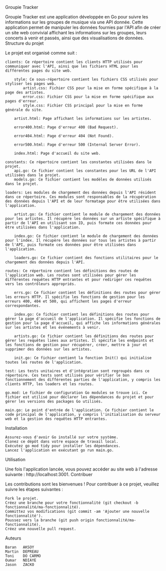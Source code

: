 Groupie Tracker

Groupie Tracker est une application développée en Go pour suivre les informations sur les groupes de musique via une API donnée. Cette application permet de manipuler les données fournies par l'API afin de créer un site web convivial affichant les informations sur les groupes, leurs concerts à venir et passés, ainsi que des visualisations de données.
Structure du projet

Le projet est organisé comme suit :

    clients: Ce répertoire contient les clients HTTP utilisés pour communiquer avec l'API, ainsi que les fichiers HTML pour les différentes pages du site web.

        style: Ce sous-répertoire contient les fichiers CSS utilisés pour styliser les pages web.
            artist.css: Fichier CSS pour la mise en forme spécifique à la page des artistes.
            error.css: Fichier CSS pour la mise en forme spécifique aux pages d'erreur.
            style.css: Fichier CSS principal pour la mise en forme générale du site.

        artist.html: Page affichant les informations sur les artistes.

        error400.html: Page d'erreur 400 (Bad Request).

        error404.html: Page d'erreur 404 (Not Found).

        error500.html: Page d'erreur 500 (Internal Server Error).

        index.html: Page d'accueil du site web.

    constants: Ce répertoire contient les constantes utilisées dans le projet.
        api.go: Ce fichier contient les constantes pour les URL de l'API utilisées dans le projet.
        models.go: Ce fichier contient les modèles de données utilisés dans le projet.

    loaders: Les modules de chargement des données depuis l'API résident dans ce répertoire. Ces modules sont responsables de la récupération des données depuis l'API et de leur formatage pour être utilisées dans l'application.

        artist.go: Ce fichier contient le module de chargement des données pour les artistes. Il récupère les données sur un artiste spécifique à partir de l'API en utilisant son ID, puis formate ces données pour être utilisées dans l'application.

        index.go: Ce fichier contient le module de chargement des données pour l'index. Il récupère les données sur tous les artistes à partir de l'API, puis formate ces données pour être utilisées dans l'application.

        loaders.go: Ce fichier contient des fonctions utilitaires pour le chargement des données depuis l'API.

    routes: Ce répertoire contient les définitions des routes de l'application web. Les routes sont utilisées pour gérer les différentes requêtes HTTP entrantes et pour rediriger ces requêtes vers les contrôleurs appropriés.

        errs.go: Ce fichier contient les définitions des routes pour gérer les erreurs HTTP. Il spécifie les fonctions de gestion pour les erreurs 400, 404 et 500, qui affichent les pages d'erreur correspondantes.

        index.go: Ce fichier contient les définitions des routes pour gérer la page d'accueil de l'application. Il spécifie les fonctions de gestion pour la page d'accueil, qui affiche les informations générales sur les artistes et les événements à venir.

        artists.go: Ce fichier contient les définitions des routes pour gérer les requêtes liées aux artistes. Il spécifie les endpoints et les fonctions de gestion pour récupérer, créer, mettre à jour et supprimer des données sur les artistes.

        init.go: Ce fichier contient la fonction Init() qui initialise toutes les routes de l'application.

    test: Les tests unitaires et d'intégration sont regroupés dans ce répertoire. Ces tests sont utilisés pour vérifier le bon fonctionnement des différentes parties de l'application, y compris les clients HTTP, les loaders et les routes.

    go.mod: Le fichier de configuration Go modules se trouve ici. Ce fichier est utilisé pour déclarer les dépendances du projet et pour gérer les versions des packages Go utilisés.

    main.go: Le point d'entrée de l'application. Ce fichier contient le code principal de l'application, y compris l'initialisation du serveur web et la gestion des requêtes HTTP entrantes.

Installation

    Assurez-vous d'avoir Go installé sur votre système.
    Clonez ce dépôt dans votre espace de travail local.
    Exécutez go mod tidy pour installer les dépendances.
    Lancez l'application en exécutant go run main.go.

Utilisation

Une fois l'application lancée, vous pouvez accéder au site web à l'adresse suivante : http://localhost:3001.
Contribuer

Les contributions sont les bienvenues ! Pour contribuer à ce projet, veuillez suivre les étapes suivantes :

    Fork le projet.
    Créez une branche pour votre fonctionnalité (git checkout -b fonctionnalité/ma-fonctionnalité).
    Committez vos modifications (git commit -am 'Ajouter une nouvelle fonctionnalité').
    Poussez vers la branche (git push origin fonctionnalité/ma-fonctionnalité).
    Créez une nouvelle pull request.

Auteurs

    Baran   AKSOY
    Martin  DEPREAU
    Toni    DO CARMO
    Oumar   NDIAYE
    Jason   ZACKO
